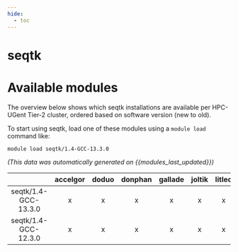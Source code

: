 ```yaml
---
hide:
  - toc
---
```


seqtk
=====

# Available modules


The overview below shows which seqtk installations are available per HPC-UGent Tier-2 cluster, ordered based on software version (new to old).

To start using seqtk, load one of these modules using a `module load` command like:

```shell
module load seqtk/1.4-GCC-13.3.0
```

*(This data was automatically generated on {{modules_last_updated}})*

| |accelgor|doduo|donphan|gallade|joltik|litleo|shinx|
| :---: | :---: | :---: | :---: | :---: | :---: | :---: | :---: |
|seqtk/1.4-GCC-13.3.0|x|x|x|x|x|x|x|
|seqtk/1.4-GCC-12.3.0|x|x|x|x|x|x|x|
